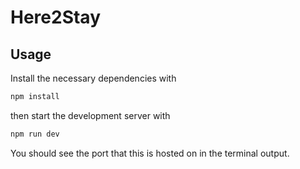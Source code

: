 # Here2Stay

## Usage
Install the necessary dependencies with
```bash
npm install
```
then start the development server with
```bash
npm run dev
```
You should see the port that this is hosted on in the terminal output.

